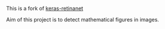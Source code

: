 This is a fork of [keras-retinanet](https://github.com/fizyr/keras-retinanet)

Aim of this project is to detect mathematical figures in images. 
